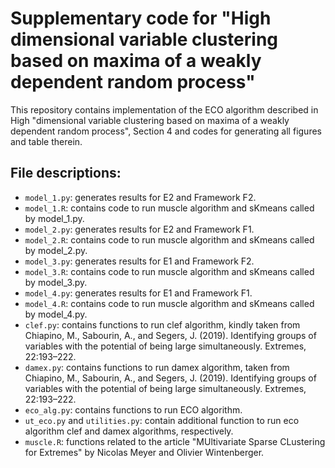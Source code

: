 # Supplementary code for "High dimensional variable clustering based on maxima of a weakly dependent random process"

This repository contains implementation of the ECO algorithm described in High "dimensional variable clustering based on maxima of a weakly dependent random process", Section 4 and codes for generating all figures and table therein. 

## File descriptions:

* `model_1.py`: generates results for E2 and Framework F2.
* `model_1.R`: contains code to run muscle algorithm and sKmeans called by model_1.py.
* `model_2.py`: generates results for E2 and Framework F1.
* `model_2.R`: contains code to run muscle algorithm and sKmeans called by model_2.py.
* `model_3.py`: generates results for E1 and Framework F2.
* `model_3.R`: contains code to run muscle algorithm and sKmeans called by model_3.py.
* `model_4.py`: generates results for E1 and Framework F1.
* `model_4.R`: contains code to run muscle algorithm and sKmeans called by model_4.py.
* `clef.py`: contains functions to run clef algorithm, kindly taken from Chiapino, M., Sabourin, A., and Segers, J. (2019). Identifying groups of variables with the
potential of being large simultaneously. Extremes, 22:193–222.
* `damex.py`: contains functions to run damex algorithm, taken from Chiapino, M., Sabourin, A., and Segers, J. (2019). Identifying groups of variables with the
potential of being large simultaneously. Extremes, 22:193–222.
* `eco_alg.py`: contains functions to run ECO algorithm.
* `ut_eco.py` and `utilities.py`: contain additional function to run eco algorithm clef and damex algorithms, respectively.
* `muscle.R`: functions related to the article "MUltivariate Sparse CLustering for Extremes" by Nicolas Meyer and Olivier Wintenberger.
